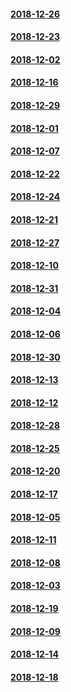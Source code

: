 #### [2018-12-26](2018-12-26)
#### [2018-12-23](2018-12-23)
#### [2018-12-02](2018-12-02)
#### [2018-12-16](2018-12-16)
#### [2018-12-29](2018-12-29)
#### [2018-12-01](2018-12-01)
#### [2018-12-07](2018-12-07)
#### [2018-12-22](2018-12-22)
#### [2018-12-24](2018-12-24)
#### [2018-12-21](2018-12-21)
#### [2018-12-27](2018-12-27)
#### [2018-12-10](2018-12-10)
#### [2018-12-31](2018-12-31)
#### [2018-12-04](2018-12-04)
#### [2018-12-06](2018-12-06)
#### [2018-12-30](2018-12-30)
#### [2018-12-13](2018-12-13)
#### [2018-12-12](2018-12-12)
#### [2018-12-28](2018-12-28)
#### [2018-12-25](2018-12-25)
#### [2018-12-20](2018-12-20)
#### [2018-12-17](2018-12-17)
#### [2018-12-05](2018-12-05)
#### [2018-12-11](2018-12-11)
#### [2018-12-08](2018-12-08)
#### [2018-12-03](2018-12-03)
#### [2018-12-19](2018-12-19)
#### [2018-12-09](2018-12-09)
#### [2018-12-14](2018-12-14)
#### [2018-12-18](2018-12-18)
